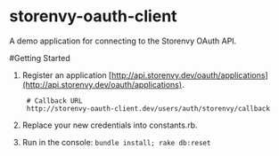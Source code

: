 storenvy-oauth-client
=====================

A demo application for connecting to the Storenvy OAuth API.

#Getting Started

1. Register an application [http://api.storenvy.dev/oauth/applications](http://api.storenvy.dev/oauth/applications).

        # Callback URL
        http://storenvy-oauth-client.dev/users/auth/storenvy/callback
        
2. Replace your new credentials into constants.rb.

3. Run in the console: `bundle install; rake db:reset`